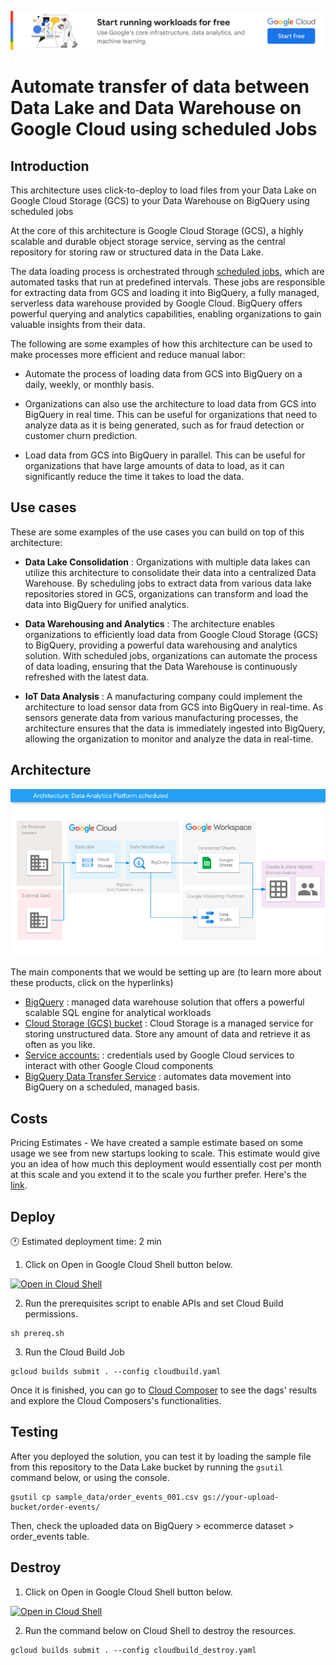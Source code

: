 [![banner](../banner.png)](https://cloud.google.com/?utm_source=github&utm_medium=referral&utm_campaign=GCP&utm_content=packages_repository_banner)

# Automate transfer of data between Data Lake and Data Warehouse on Google Cloud using scheduled Jobs

## Introduction

This architecture uses click-to-deploy to load files from your Data Lake on Google Cloud Storage (GCS) to your Data Warehouse on BigQuery using scheduled jobs

At the core of this architecture is Google Cloud Storage (GCS), a highly scalable and durable object storage service, serving as the central repository for storing raw or structured data in the Data Lake.

The data loading process is orchestrated through [scheduled jobs](https://cloud.google.com/bigquery/docs/dts-introduction), which are automated tasks that run at predefined intervals. These jobs are responsible for extracting data from GCS and loading it into BigQuery, a fully managed, serverless data warehouse provided by Google Cloud. BigQuery offers powerful querying and analytics capabilities, enabling organizations to gain valuable insights from their data.

The following are some examples of how this architecture can be used to make processes more efficient and reduce manual labor:

* Automate the process of loading data from GCS into BigQuery on a daily, weekly, or monthly basis.

* Organizations can also use the architecture to load data from GCS into BigQuery in real time. This can be useful for organizations that need to analyze data as it is being generated, such as for fraud detection or customer churn prediction.

* Load data from GCS into BigQuery in parallel. This can be useful for organizations that have large amounts of data to load, as it can significantly reduce the time it takes to load the data.

## Use cases

These are some examples of the use cases you can build on top of this architecture:

* __Data Lake Consolidation__ : Organizations with multiple data lakes can utilize this architecture to consolidate their data into a centralized Data Warehouse. By scheduling jobs to extract data from various data lake repositories stored in GCS, organizations can transform and load the data into BigQuery for unified analytics.

* __Data Warehousing and Analytics__ : The architecture enables organizations to efficiently load data from Google Cloud Storage (GCS) to BigQuery, providing a powerful data warehousing and analytics solution. With scheduled jobs, organizations can automate the process of data loading, ensuring that the Data Warehouse is continuously refreshed with the latest data.

* __IoT Data Analysis__ : A manufacturing company could  implement the architecture to load sensor data from GCS into BigQuery in real-time. As sensors generate data from various manufacturing processes, the architecture ensures that the data is immediately ingested into BigQuery, allowing the organization to monitor and analyze the data in real-time.

## Architecture

<p align="center"><img src="architecture.png"></p>

The main components that we would be setting up are (to learn more about these products, click on the hyperlinks)

* [BigQuery](https://cloud.google.com/bigquery) : managed data warehouse solution that offers a powerful scalable SQL engine for analytical workloads
* [Cloud Storage (GCS) bucket](https://cloud.google.com/storage/) : Cloud Storage is a managed service for storing unstructured data. Store any amount of data and retrieve it as often as you like.
* [Service accounts:](https://cloud.google.com/iam/docs/service-accounts) : credentials used by Google Cloud services to interact with other Google Cloud components
* [BigQuery Data Transfer Service](https://cloud.google.com/bigquery/docs/dts-introduction) : automates data movement into BigQuery on a scheduled, managed basis.

## Costs

Pricing Estimates - We have created a sample estimate based on some usage we see from new startups looking to scale. This estimate would give you an idea of how much this deployment would essentially cost per month at this scale and you extend it to the scale you further prefer. Here's the [link](https://cloud.google.com/products/calculator#id=89190782-a6db-4d0b-977e-6fbdbe857a8a).

## Deploy

:clock1: Estimated deployment time: 2 min

1. Click on Open in Google Cloud Shell button below.
<a href="https://ssh.cloud.google.com/cloudshell/editor?cloudshell_git_repo=https://github.com/GoogleCloudPlatform/click-to-deploy-solutions&cloudshell_workspace=data-analytics-platform-scheduled&cloudshell_open_in_editor=terraform/terraform.tfvars" target="_new">
    <img alt="Open in Cloud Shell" src="https://gstatic.com/cloudssh/images/open-btn.svg">
</a>

2. Run the prerequisites script to enable APIs and set Cloud Build permissions.
```
sh prereq.sh
```

3. Run the Cloud Build Job
```
gcloud builds submit . --config cloudbuild.yaml
```

Once it is finished, you can go to [Cloud Composer](https://console.cloud.google.com/composer/environments) to see the dags' results and explore the Cloud Composers's functionalities.


## Testing
After you deployed the solution, you can test it by loading the sample file from this repository to the Data Lake bucket by running the `gsutil` command below, or using the console.
```
gsutil cp sample_data/order_events_001.csv gs://your-upload-bucket/order-events/
```

Then, check the uploaded data on BigQuery > ecommerce dataset > order_events table.

## Destroy

1. Click on Open in Google Cloud Shell button below.
<a href="https://ssh.cloud.google.com/cloudshell/editor?cloudshell_git_repo=https://github.com/GoogleCloudPlatform/click-to-deploy-solutions&cloudshell_workspace=data-platform-scheduled" target="_new">
    <img alt="Open in Cloud Shell" src="https://gstatic.com/cloudssh/images/open-btn.svg">
</a>

2. Run the command below on Cloud Shell to destroy the resources.
```
gcloud builds submit . --config cloudbuild_destroy.yaml
```
